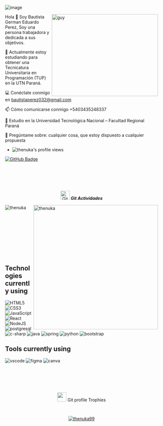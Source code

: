 ![image](https://github.com/user-attachments/assets/940a9c3d-8faf-47fb-9b75-1c1a59852ed5)


 <img align="right" height="270px" alt="guy" width="350" src="https://i.pinimg.com/originals/e4/26/70/e426702edf874b181aced1e2fa5c6cde.gif" /> </a>
 
Hola 👋 Soy Bautista German Eduardo Perez,
Soy una persona trabajadora y dedicada a sus objetivos.


🌱 Actualmente estoy estudiando para obtener una Tecnicatura Universitaria en Programación (TUP) en la UTN Paraná.

💻 Conéctate conmigo en bautistaperez032@gmail.com

📫 Cómo comunicarse conmigo +5403435248337

📝 Estudio en la Universidad Tecnológica Nacional – Facultad Regional Paraná

💬 Pregúntame sobre: ​​cualquier cosa, que estoy dispuesto a cualquier propuesta

- 	<img src="https://komarev.com/ghpvc/?username=thenuka99&label=Profile%20views&color=brightgreen&style=plastic" alt="thenuka's profile views" /> 
<a href="https://github.com/thenuka99?tab=followers"><img src="https://img.shields.io/github/followers/thenuka99?label=Followers&style=social" alt="GitHub Badge"></a>

<br><br><br><br>

<p align="center">
 <img src="https://media.giphy.com/media/W5eoZHPpUx9sapR0eu/giphy.gif" width="30" alt="Git"/>&nbsp;<i><b>Git Actividades</b></i>
</p>
 
<p>
 <img align="left" src="https://github-readme-stats.vercel.app/api/top-langs?username=thenuka99&langs_count=10&show_icons=true&locale=en&layout=compact&theme=chartreuse-dark" alt="thenuka" />
</p>
<p>&nbsp;<img align="right" src="https://github-readme-stats.vercel.app/api?username=thenuka99&show_icons=true&locale=en&theme=chartreuse-dark" alt="thenuka" width="410"/>
</p>

<br><br><br><br><br><br><br><br>

## Technologies currently using


<div>
  <img  alt="HTML5" src="https://img.shields.io/badge/html5-%23E34F26.svg?style=for-the-badge&logo=html5&logoColor=white"/>
  <img  alt="CSS3" src="https://img.shields.io/badge/css3-%231572B6.svg?style=for-the-badge&logo=css3&logoColor=white"/>
  <img  alt="JavaScript" src="https://img.shields.io/badge/javascript-%23323330.svg?style=for-the-badge&logo=javascript&logoColor=%23F7DF1E"/>
  <img  alt="React" src="https://img.shields.io/badge/react-%2320232a.svg?style=for-the-badge&logo=react&logoColor=%2361DAFB"/>
  <img  alt="NodeJS" src="https://img.shields.io/badge/node.js-%2343853D.svg?style=for-the-badge&logo=node-dot-js&logoColor=white"/>
  <img alt="postgresql" src="https://img.shields.io/badge/PostgreSQL-336791?style=for-the-badge&logo=postgresql&logoColor=white" />
  <img alt="c-sharp" src="https://img.shields.io/badge/C%23-00599C?style=for-the-badge&logo=c-sharp&logoColor=white" />
  <img  alt="java" src ="https://img.shields.io/badge/Java-ED8B00?style=for-the-badge&logo=java&logoColor=white"/>
  <img  alt="spring" src ="https://img.shields.io/badge/Spring-6DB33F?style=for-the-badge&logo=spring&logoColor=white"/>
  <img  alt="python" src ="https://img.shields.io/badge/Python-14354C?style=for-the-badge&logo=python&logoColor=white"/>
  <img  alt="bootstrap" src ="https://img.shields.io/badge/Bootstrap-563D7C?style=for-the-badge&logo=bootstrap&logoColor=white"/>
 
</div>

## Tools currently using


<div>
  <img  alt="vscode" src="https://img.shields.io/badge/Visual_Studio_Code-0078D4?style=for-the-badge&logo=visual%20studio%20code&logoColor=white"/> 
  <img  alt="figma" src="https://img.shields.io/badge/Figma-F24E1E?style=for-the-badge&logo=figma&logoColor=white"/>
  <img  alt="canva" src="https://img.shields.io/badge/Canva-%2300C4CC.svg?&style=for-the-badge&logo=Canva&logoColor=white"/>

 </div>
 
<br><br><br><br>

<p align="center">
 <img src="https://media.giphy.com/media/QaMcXSekUWx7aogAUr/giphy.gif" width="30" />&nbsp;Git profile Trophies
</p>
<br>

<p align="center">
 <a href="https://github.com/ryo-ma/github-profile-trophy">
  <img src="https://github-profile-trophy.vercel.app/?username=thenuka99&layout=compact&theme=algolia" alt="thenuka99" />
 </a>
</p>


[linkedin]: https://www.linkedin.com/in/bautista-german-eduardo-perez-6890b1324/




 
